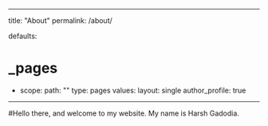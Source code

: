 _ _ _ 

title: "About"
permalink: /about/

defaults:
# _pages
- scope:
path: ""
type: pages
values:
layout: single
author_profile: true
_ _ _


#Hello there, and welcome to my website. My name is Harsh Gadodia.
